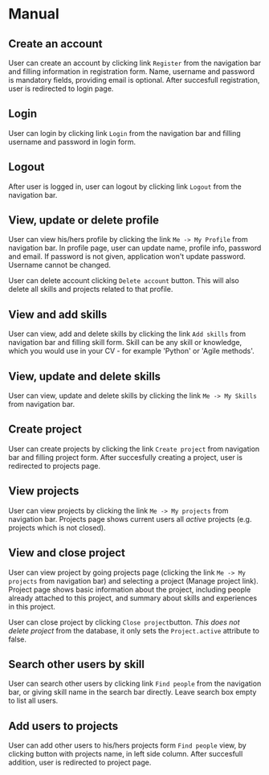# Manual

## Create an account

User can create an account by clicking link `Register` from the navigation bar and filling information in registration form. Name, username and password is mandatory fields, providing email is optional. After succesfull registration, user is redirected to login page.

## Login

User can login by clicking link `Login` from the navigation bar and filling username and password in login form.

## Logout

After user is logged in, user can logout by clicking link `Logout` from the navigation bar.

## View, update or delete profile

User can view his/hers profile by clicking the link `Me -> My Profile` from navigation bar. In profile page, user can update name, profile info, password and email. If password is not given, application won't update password. Username cannot be changed.

User can delete account clicking `Delete account` button. This will also delete all skills and projects related to that profile.

## View and add skills

User can view, add and delete skills by clicking the link `Add skills` from navigation bar and filling skill form. Skill can be any skill or knowledge, which you would use in your CV - for example 'Python' or 'Agile methods'. 

## View, update and delete skills

User can view, update and delete skills by clicking the link `Me -> My Skills` from navigation bar.  

## Create project

User can create projects by clicking the link `Create project` from navigation bar and filling project form. After succesfully creating a project, user is redirected to projects page.

## View projects

User can view projects by clicking the link `Me -> My projects` from navigation bar. Projects page shows current users all *active* projects (e.g. projects which is not closed).

## View and close project

User can view project by going projects page (clicking the link `Me -> My projects` from navigation bar) and selecting a project (Manage project link). Project page shows basic information about the project, including people already attached to this project, and summary about skills and experiences in this project.

User can close project by clicking `Close project`button. *This does not delete project* from the database, it only sets the `Project.active` attribute to false.

## Search other users by skill

User can search other users by clicking link `Find people` from the navigation bar, or giving skill name in the search bar directly. Leave search box empty to list all users.

## Add users to projects

User can add other users to his/hers projects form `Find people` view, by clicking button with projects name, in left side column. After succesfull addition, user is redirected to project page.

